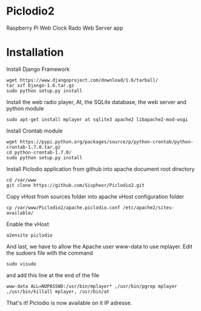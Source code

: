 Piclodio2
=========

Raspberry Pi Web Clock Rado Web Server app

Installation
==========

Install Django Framework
```
wget https://www.djangoproject.com/download/1.6/tarball/
tar xzf Django-1.6.tar.gz
sudo python setup.py install
```

Install the web radio player, At, the SQLite database, the web server and python module
```
sudo apt-get install mplayer at sqlite3 apache2 libapache2-mod-wsgi
```

Install Crontab module
```
wget https://pypi.python.org/packages/source/p/python-crontab/python-crontab-1.7.0.tar.gz
cd python-crontab-1.7.0/
sudo python setup.py install
```

Install Piclodio application from github into apache document root directory
```
cd /var/www
git clone https://github.com/Sispheor/Piclodio2.git
```

Copy vHost from sources folder into apache vHost configuration folder
```
cp /var/www/Piclodio2/apache.piclodio.conf /etc/apache2/sites-available/
```

Enable the vHost
```
a2ensite piclodio
```
And last, we have to allow the Apache user www-data to use mplayer. Edit the sudoers file with the command
```
sudo visudo
```
and add this line at the end of the file
```
www-data ALL=NOPASSWD:/usr/bin/mplayer* ,/usr/bin/pgrep mplayer ,/usr/bin/killall mplayer, /usr/bin/at
```

That's it! Piclodio is now available on it IP adresse.
